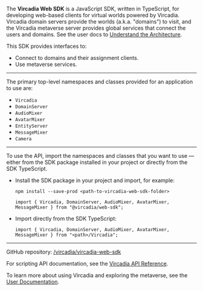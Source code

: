 The <strong>Vircadia Web SDK</strong> is a JavaScript SDK, written in TypeScript, for developing web-based clients for virtual
worlds powered by Vircadia. Vircadia domain servers provide the worlds (a.k.a. "domains") to visit, and the Vircadia metaverse
server provides global services that connect the users and domains.
See the user docs to [Understand the Architecture](https://docs.vircadia.com/explore/get-started/architecture.html).

This SDK provides interfaces to:
- Connect to domains and their assignment clients.
- Use metaverse services.

<hr />

The primary top-level namespaces and classes provided for an application to use are:
- `Vircadia`
- `DomainServer`
- `AudioMixer`
- `AvatarMixer`
- `EntityServer`
- `MessageMixer`
- `Camera`

<hr />

To use the API, import the namespaces and classes that you want to use &mdash; either from the SDK package installed in your
project or directly from the SDK TypeScript.

- Install the SDK package in your project and import, for example:
    ```
    npm install --save-prod <path-to-vircadia-web-sdk-folder>

    import { Vircadia, DomainServer, AudioMixer, AvatarMixer, MessageMixer } from "@vircadia/web-sdk";
    ```

- Import directly from the SDK TypeScript:
    ```
    import { Vircadia, DomainServer, AudioMixer, AvatarMixer, MessageMixer } from "<path>/Vircadia";
    ```

<hr />

GitHub repository: [/vircadia/vircadia-web-sdk](https://github.com/vircadia/vircadia-web-sdk)

For scripting API documentation, see the [Vircadia API Reference](https://apidocs.vircadia.dev).

To learn more about using Vircadia and exploring the metaverse, see the [User Documentation](https://docs.vircadia.com).
